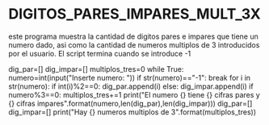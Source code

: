 # DIGITOS_PARES_IMPARES_MULT_3X
este programa muestra la cantidad de digitos pares e impares que tiene un numero dado, asi como la cantidad de numeros multiplos de 3 introducidos por el usuario. El script termina cuando se introduce -1

dig_par=[]
dig_impar=[]
multiplos_tres=0
while True:
    numero=int(input("Inserte numero: "))
    if str(numero)=="-1":
        break
    for i in str(numero):
        if int(i)%2==0:
            dig_par.append(i)
        else:
            dig_impar.append(i)
    if numero%3==0:
        multiplos_tres+=1
    print("El numero {} tiene {} cifras pares y {} cifras impares".format(numero,len(dig_par),len(dig_impar)))
    dig_par=[]
    dig_impar=[]
print("Hay {} numeros multiplos de 3".format(multiplos_tres))
